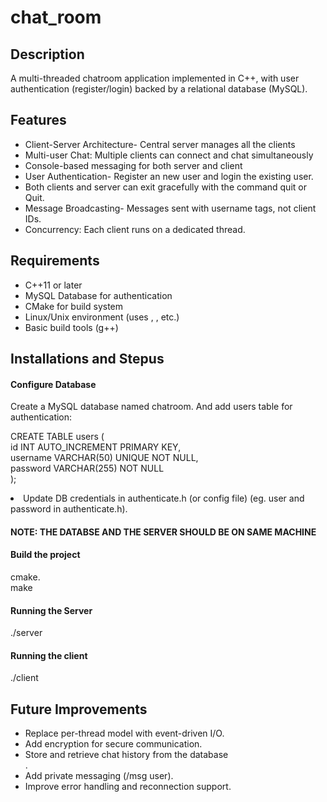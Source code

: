 # chat_room
<h2>Description</h2>
<p> A multi-threaded chatroom application implemented in C++, with user authentication (register/login) backed by a relational database (MySQL).

</p>

<h2>Features</h2>
<p>
<ul>
<li>Client-Server Architecture- Central server manages all the clients</li>
<li>Multi-user Chat: Multiple clients can connect and chat simultaneously</li>
<li>Console-based messaging for both server and client</li>
<li>User Authentication- Register an new user and login the existing user.</li>
<li>Both clients and server can exit gracefully with the command quit or Quit.</li>
<li>Message Broadcasting- Messages sent with username tags, not client IDs.</li>
<li>Concurrency: Each client runs on a dedicated thread.</li>
</ul>
</p>
<p>
<h2>Requirements</h2>
<ul>
<li>C++11 or later</li>
<li>MySQL Database for authentication</li>

<li>CMake for build system</li>

<li>Linux/Unix environment (uses <sys/socket.h>, <netinet/in.h>, etc.)</li>

<li>Basic build tools (g++)</li>
</ul>
</p>

<p>
<h2> Installations and Stepus</h2>
<h4>Configure Database</h4>
<p>Create a MySQL database named chatroom. And add users table for authentication:</p>
<p>
CREATE TABLE users (<br>
    id INT AUTO_INCREMENT PRIMARY KEY,<br>
    username VARCHAR(50) UNIQUE NOT NULL,<br>
    password VARCHAR(255) NOT NULL<br>
);<br>
</p>
<li>Update DB credentials in authenticate.h (or config file) (eg. user and password in authenticate.h).</li>
<h4>NOTE: THE DATABSE AND THE SERVER SHOULD BE ON SAME MACHINE</h4>
<h4>Build the project</h4>
<p>cmake.<br>
make<br></p>
<h4> Running the Server</h4>
<p>./server</p>
<h4>Running the client</h4>
<p>./client</p>
<p>
<h2>Future Improvements</h2>
<ul>
<li>
Replace per-thread model with event-driven I/O. </li>

<li>Add encryption for secure communication.</li>

<li>Store and retrieve chat history from the database</li>.

<li>Add private messaging (/msg user).</li>

<li>Improve error handling and reconnection support.</li>
</ul>
</p>

